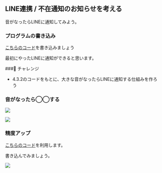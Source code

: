 
## LINE連携 / 不在通知のお知らせを考える

音がなったらLINEに通知してみよう。

### プログラムの書き込み

[こちらのコード](4.3.2_soundnotify/4.3.2_soundnotify.ino)を書き込みましょう

最初にやったLINEに通知ができると思います。

### チャレンジ

- 4.3.2のコードをもとに、大きな音がなったらLINEに通知する仕組みを作ろう

### 音がなったら◯◯する

![](https://i.gyazo.com/55df222184cf8fff83465df7e398a79a.png)

![](https://i.gyazo.com/7c5fc7d131122e4663e7e502e16c143e.png)

### 精度アップ

[こちらのコード](4.3.1_sounddetect/4.3.1_sounddetect.ino)を利用します。

書き込んでみましょう。

![](https://i.gyazo.com/49a931528d229d43faf3afdcb7dc3f91.png)